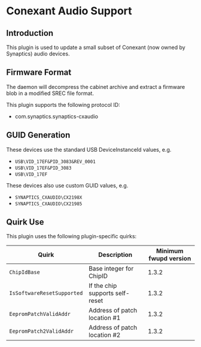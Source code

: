 Conexant Audio Support
======================

Introduction
------------

This plugin is used to update a small subset of Conexant (now owned by Synaptics)
audio devices.

Firmware Format
---------------

The daemon will decompress the cabinet archive and extract a firmware blob in
a modified SREC file format.

This plugin supports the following protocol ID:

 * com.synaptics.synaptics-cxaudio

GUID Generation
---------------

These devices use the standard USB DeviceInstanceId values, e.g.

 * `USB\VID_17EF&PID_3083&REV_0001`
 * `USB\VID_17EF&PID_3083`
 * `USB\VID_17EF`

These devices also use custom GUID values, e.g.

 * `SYNAPTICS_CXAUDIO\CX2198X`
 * `SYNAPTICS_CXAUDIO\CX21985`

Quirk Use
---------

This plugin uses the following plugin-specific quirks:

| Quirk                      | Description                      | Minimum fwupd version |
|----------------------------|----------------------------------|-----------------------|
| `ChipIdBase`               | Base integer for ChipID          | 1.3.2                 |
| `IsSoftwareResetSupported` | If the chip supports self-reset  | 1.3.2                 |
| `EepromPatchValidAddr`     | Address of patch location #1     | 1.3.2                 |
| `EepromPatch2ValidAddr`    | Address of patch location #2     | 1.3.2                 |
